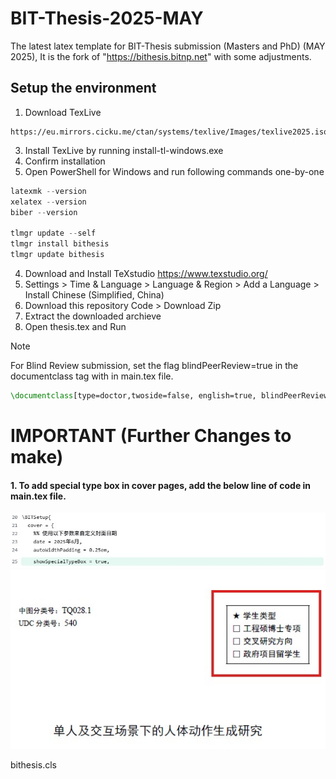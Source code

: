 # BIT-Thesis-2025-MAY
The latest latex template for BIT-Thesis submission (Masters and PhD) (MAY 2025), It is the fork of "https://bithesis.bitnp.net" with some adjustments.

## Setup the environment
1. Download TexLive
```
https://eu.mirrors.cicku.me/ctan/systems/texlive/Images/texlive2025.iso
```
3. Install TexLive by running install-tl-windows.exe
4. Confirm installation
5. Open PowerShell for Windows and run following commands one-by-one

```PowerShell
latexmk --version
xelatex --version
biber --version

tlmgr update --self
tlmgr install bithesis
tlmgr update bithesis
```
4. Download and Install TeXstudio
   https://www.texstudio.org/
5. Settings > Time & Language > Language & Region > Add a Language > Install Chinese (Simplified, China)
6. Download this repository Code > Download Zip
7. Extract the downloaded archieve
8. Open thesis.tex and Run


> [!NOTE]
> For Blind Review submission, set the flag blindPeerReview=true in the documentclass tag with in main.tex file. 
```latex
\documentclass[type=doctor,twoside=false, english=true, blindPeerReview=true]{bithesis}
```

# IMPORTANT (Further Changes to make)

#### 1. To add special type box in cover pages, add the below line of code in main.tex file.
![typebox](./assets/typebox.jpg)
![typebox](./assets/typebox-snap.jpg)


bithesis.cls